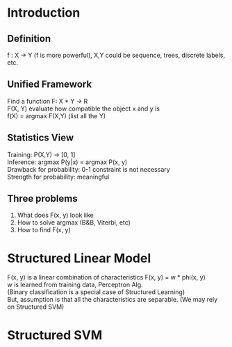 # Introduction
## Definition
f : X -> Y (f is more powerful), X,Y could be sequence, trees, discrete labels, etc.  

## Unified Framework
Find a function F: X * Y -> R  
F(X, Y) evaluate how compatible the object x and y is  
f(X) = argmax F(X,Y) (list all the Y)  

## Statistics View
Training: P(X,Y) -> [0, 1]   
Inference: argmax P(y|x) = argmax P(x, y)   
Drawback for probability: 0-1 constraint is not necessary  
Strength for probability: meaningful  

## Three problems
1. What does F(x, y) look like  
2. How to solve argmax (B&B, Viterbi, etc)  
3. How to find F(x, y)    

# Structured Linear Model
F(x, y) is a linear combination of characteristics
F(x, y) = w * phi(x, y)  
w is learned from training data, Perceptron Alg.  
(Binary classification is a special case of Structured Learning)  
But, assumption is that all the characteristics are separable. (We may rely on Structured SVM)

# Structured SVM   
